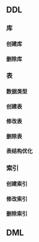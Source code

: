 ## DDL

### 库

#### 创建库

#### 删除库

### 表

#### 数据类型

#### 创建表

#### 修改表

#### 删除表

#### 表结构优化

### 索引

#### 创建索引

#### 修改索引

#### 删除索引

## DML